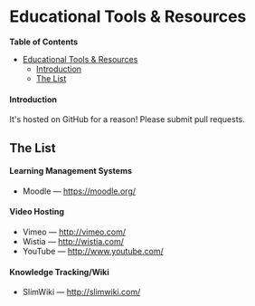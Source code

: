 # Educational Tools & Resources
**Table of Contents**

* [Educational Tools & Resources](#user-content-educational-tools--resources)
  * [Introduction](#user-content-introduction)
  * [The List](#user-content-the-list)

#### Introduction

It's hosted on GitHub for a reason! Please submit pull requests.

## The List

#### Learning Management Systems
* Moodle — https://moodle.org/

#### Video Hosting 
* Vimeo — http://vimeo.com/
* Wistia — http://wistia.com/
* YouTube — http://www.youtube.com/

#### Knowledge Tracking/Wiki
* SlimWiki — http://slimwiki.com/ 